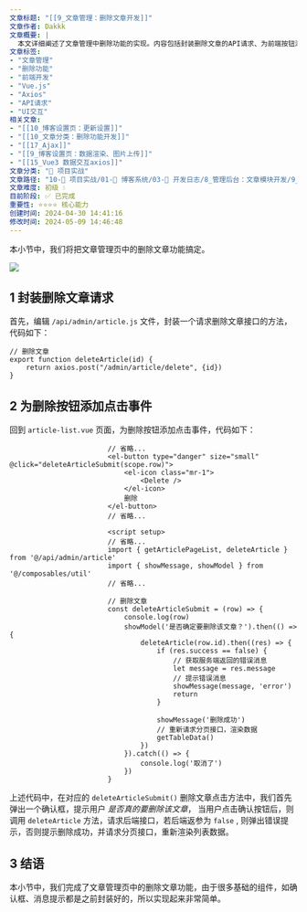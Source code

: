 ```yaml
---
文章标题: "[[9_文章管理：删除文章开发]]" 
文章作者: Dakkk
文章概要: |
  本文详细阐述了文章管理中删除功能的实现。内容包括封装删除文章的API请求、为前端按钮添加点击事件、集成确认弹窗、处理后端响应及更新列表数据。该功能利用现有组件封装，实现过程简洁明了。
文章标签:
- "文章管理"
- "删除功能"
- "前端开发"
- "Vue.js"
- "Axios"
- "API请求"
- "UI交互"
相关文章:
- "[[10_博客设置页：更新设置]]"
- "[[10_文章分类：删除功能开发]]"
- "[[17_Ajax]]"
- "[[9_博客设置页：数据渲染、图片上传]]"
- "[[15_Vue3 数据交互axios]]"
文章分类: "🚀 项目实战"
文章路径: "10-🚀 项目实战/01-📝 博客系统/03-📝 开发日志/8_管理后台：文章模块开发/9_文章管理：删除文章开发.md"
文章难度: 初级 💧
目前阶段: ✅ 已完成
重要性: ⭐⭐⭐⭐ 核心能力
创建时间: 2024-04-30 14:41:16
修改时间: 2024-05-09 14:46:48
---
```


本小节中，我们将把文章管理页中的删除文章功能搞定。

![](https://img.quanxiaoha.com/quanxiaoha/169743756551628)

## 1 封装删除文章请求

首先，编辑 `/api/admin/article.js` 文件，封装一个请求删除文章接口的方法，代码如下：

```
// 删除文章
export function deleteArticle(id) {
    return axios.post("/admin/article/delete", {id})
}
```

## 2 为删除按钮添加点击事件

回到 `article-list.vue` 页面，为删除按钮添加点击事件，代码如下：

```
						// 省略...
						<el-button type="danger" size="small" @click="deleteArticleSubmit(scope.row)">
                            <el-icon class="mr-1">
                                <Delete />
                            </el-icon>
                            删除
                        </el-button>
                        // 省略...
                        
                        <script setup>
                        // 省略...
                        import { getArticlePageList, deleteArticle } from '@/api/admin/article'
						import { showMessage, showModel } from '@/composables/util'
						// 省略...
						
						// 删除文章
                        const deleteArticleSubmit = (row) => {
                            console.log(row)
                            showModel('是否确定要删除该文章？').then(() => {
                                deleteArticle(row.id).then((res) => {
                                    if (res.success == false) {
                                        // 获取服务端返回的错误消息
                                        let message = res.message
                                        // 提示错误消息
                                        showMessage(message, 'error')
                                        return
                                    }

                                    showMessage('删除成功')
                                    // 重新请求分页接口，渲染数据
                                    getTableData()
                                })
                            }).catch(() => {
                                console.log('取消了')
                            })
                        }
```

上述代码中，在对应的 `deleteArticleSubmit()` 删除文章点击方法中，我们首先弹出一个确认框，提示用户 _是否真的要删除该文章_， 当用户点击确认按钮后，则调用 `deleteArticle` 方法，请求后端接口，若后端返参为 `false` , 则弹出错误提示，否则提示删除成功，并请求分页接口，重新渲染列表数据。
## 3 结语

本小节中，我们完成了文章管理页中的删除文章功能，由于很多基础的组件，如确认框、消息提示都是之前封装好的，所以实现起来非常简单。